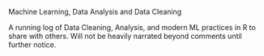 <bold>Machine Learning, Data Analysis and Data Cleaning<bold>

A running log of Data Cleaning, Analysis, and modern ML practices in R to share with others.
Will not be heavily narrated beyond comments until further notice.

